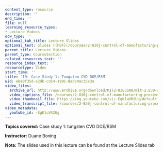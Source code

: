 ```yaml
---
content_type: resource
description: ''
end_time: ''
file: null
learning_resource_types:
- Lecture Videos
ocw_type: ''
optional_tab_title: Lecture Slides
optional_text: Slides ([PDF](/courses/2-830j-control-of-manufacturing-processes-sma-6303-spring-2008/resources/lecture19))
parent_title: Lecture Videos
parent_type: CourseSection
related_resources_text: ''
resource_index_text: ''
resourcetype: Video
start_time: ''
title: '19: Case Study 1: Tungsten CVD DOE/RSM'
uid: ebe0f35d-a2db-cd14-1991-8adc4ac35e3a
video_files:
  archive_url: http://www.archive.org/download/MIT2-830JS08/mit-2.830-s08-lec19_300k.mp4
  video_captions_file: /courses/2-830j-control-of-manufacturing-processes-sma-6303-spring-2008/46594f3c5cf35d8fa420086873866c6c_-EgKluVR2Ug.vtt
  video_thumbnail_file: https://img.youtube.com/vi/-EgKluVR2Ug/default.jpg
  video_transcript_file: /courses/2-830j-control-of-manufacturing-processes-sma-6303-spring-2008/d3536ecb1ef8e499f79a1700ade5de7f_-EgKluVR2Ug.pdf
video_metadata:
  youtube_id: -EgKluVR2Ug
---
```


**Topics covered:** Case study 1: tungsten CVD DOE/RSM

**Instructor:** Duane Boning

**Note:** The slides used in this lecture can be found at the Lecture Slides tab



